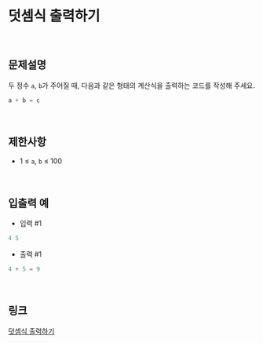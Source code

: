# 덧셈식 출력하기

<br>

## 문제설명
두 정수 `a`, `b`가 주어질 때, 다음과 같은 형태의 계산식을 출력하는 코드를 작성해 주세요.

```java
a + b = c
```

<br>

## 제한사항
- 1 ≤ `a`, `b` ≤ 100

<br>

## 입출력 예
- 입력 #1
```java
4 5
```

- 출력 #1
```java
4 + 5 = 9
```

<br>

## 링크
[덧셈식 출력하기](https://school.programmers.co.kr/learn/courses/30/lessons/181947)
